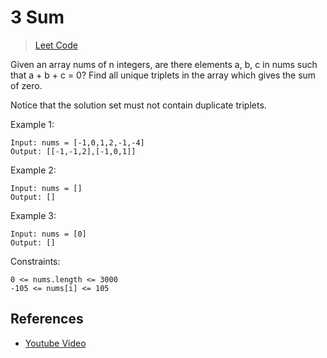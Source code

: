# 3 Sum

> [Leet Code](https://leetcode.com/problems/3sum/)

Given an array nums of n integers, are there elements a, b, c in nums such that a + b + c = 0? Find all unique triplets in the array which gives the sum of zero.

Notice that the solution set must not contain duplicate triplets.

Example 1:

```
Input: nums = [-1,0,1,2,-1,-4]
Output: [[-1,-1,2],[-1,0,1]]
```

Example 2:

```
Input: nums = []
Output: []
```

Example 3:

```
Input: nums = [0]
Output: []
```

Constraints:

```
0 <= nums.length <= 3000
-105 <= nums[i] <= 105
```

## References

- [Youtube Video](https://www.youtube.com/watch?v=Ca7k53qcTic&t=1088s)
